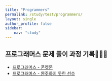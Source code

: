 ```yaml
---
title: "Programmers"
permalink: /study/test/programmers/
layout: single
author_profile: false
sidebar:
    nav: "study"
---
```

 
## 프로그래머스 문제 풀이 과정 기록👩🏻‍💻

- [프로그래머스 - 폰켓몬](https://j-jae0.github.io/algorithm/algorithm-02/)
- [프로그래머스 - 완주하지 못한 선수](https://j-jae0.github.io/algorithm/algorithm-01/)
